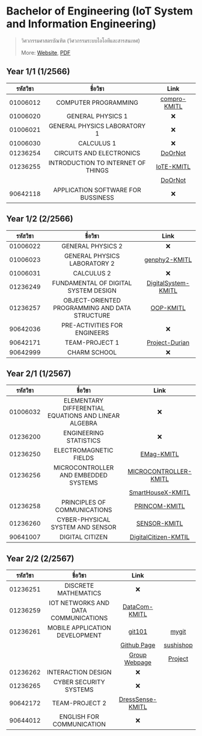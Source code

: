 # Bachelor of Engineering (IoT System and Information Engineering)

> วิศวกรรมศาสตรบัณฑิต (วิศวกรรมระบบไอโอทีและสารสนเทศ)
>
> More: [Website](https://www.iote.kmitl.ac.th/), [PDF](https://drive.google.com/file/d/1VUKRooxFdjAaf4ox0QikqLmvonMvnBB4/view?usp=sharing)

## Year 1/1 (1/2566)

| รหัสวิชา |              ชื่อวิชา              |                          Link                           |
| :------: | :--------------------------------: | :-----------------------------------------------------: |
| 01006012 |        COMPUTER PROGRAMMING        | [compro-KMITL](https://github.com/Fakepng/compro-KMITL) |
| 01006020 |         GENERAL PHYSICS 1          |                           ❌                            |
| 01006021 |    GENERAL PHYSICS LABORATORY 1    |                           ❌                            |
| 01006030 |             CALCULUS 1             |                           ❌                            |
| 01236254 |      CIRCUITS AND ELECTRONICS      |      [DoOrNot](https://github.com/Fakepng/DoOrNot)      |
| 01236255 | INTRODUCTION TO INTERNET OF THINGS |   [IoTE-KMITL](https://github.com/Fakepng/IoTE-KMITL)   |
|          |                                    |      [DoOrNot](https://github.com/Fakepng/DoOrNot)      |
| 90642118 | APPLICATION SOFTWARE FOR BUSSINESS |                           ❌                            |

## Year 1/2 (2/2566)

| รหัสวิชา |                    ชื่อวิชา                    |                                 Link                                  |
| :------: | :--------------------------------------------: | :-------------------------------------------------------------------: |
| 01006022 |               GENERAL PHYSICS 2                |                                  ❌                                   |
| 01006023 |          GENERAL PHYSICS LABORATORY 2          |       [genphy2-KMITL](https://github.com/Fakepng/genphy2-KMITL)       |
| 01006031 |                   CALCULUS 2                   |                                  ❌                                   |
| 01236249 |      FUNDAMENTAL OF DIGITAL SYSTEM DESIGN      | [DigitalSystem-KMITL](https://github.com/Fakepng/DigitalSystem-KMITL) |
| 01236257 | OBJECT-ORIENTED PROGRAMMING AND DATA STRUCTURE |           [OOP-KMITL](https://github.com/Fakepng/OOP-KMITL)           |
| 90642036 |          PRE-ACTIVITIES FOR ENGINEERS          |                                  ❌                                   |
| 90642171 |                 TEAM-PROJECT 1                 |       [Project-Durian](https://github.com/Team-Project-Durian)        |
| 90642999 |                  CHARM SCHOOL                  |                                  ❌                                   |

## Year 2/1 (1/2567)

| รหัสวิชา |                       ชื่อวิชา                       |                                   Link                                    |
| :------: | :--------------------------------------------------: | :-----------------------------------------------------------------------: |
| 01006032 | ELEMENTARY DIFFERENTIAL EQUATIONS AND LINEAR ALGEBRA |                                    ❌                                     |
| 01236200 |                ENGINEERING STATISTICS                |                                    ❌                                     |
| 01236250 |                ELECTROMAGNETIC FIELDS                |            [EMag-KMITL](https://github.com/Fakepng/EMag-KMITL)            |
| 01236256 |         MICROCONTROLLER AND EMBEDDED SYSTEMS         | [MICROCONTROLLER-KMITL](https://github.com/Fakepng/MICROCONTROLLER-KMITL) |
|          |                                                      |     [SmartHouseX-KMITL](https://github.com/Fakepng/SmartHouseX-KMITL)     |
| 01236258 |             PRINCIPLES OF COMMUNICATIONS             |         [PRINCOM-KMITL](https://github.com/Fakepng/PRINCOM-KMITL)         |
| 01236260 |           CYBER-PHYSICAL SYSTEM AND SENSOR           |          [SENSOR-KMITL](https://github.com/Fakepng/SENSOR-KMITL)          |
| 90641007 |                   DIGITAL CITIZEN                    |  [DigitalCitizen-KMTIL](https://github.com/Fakepng/DigitalCitizen-KMTIL)  |

## Year 2/2 (2/2567)

| รหัสวิชา |               ชื่อวิชา               |                            Link                             |                                                                 |
| :------: | :----------------------------------: | :---------------------------------------------------------: | :-------------------------------------------------------------: |
| 01236251 |         DISCRETE MATHEMATICS         |                             ❌                              |                                                                 |
| 01236259 | IOT NETWORKS AND DATA COMMUNICATIONS |  [DataCom-KMITL](https://github.com/Fakepng/DataCom-KMITL)  |                                                                 |
| 01236261 |    MOBILE APPLICATION DEVELOPMENT    |         [git101](https://github.com/Fakepng/git101)         |            [mygit](https://github.com/Fakepng/mygit)            |
|          |                                      | [Github Page](https://github.com/Fakepng/fakepng.github.io) |        [sushishop](https://fakepng.github.io/sushishop)         |
|          |                                      |   [Group Webpage](https://fakepng.github.io/G9/home.html)   | [Project](https://github.com/Fakepng/mobile-app-frontend-KMITL) |
| 01236262 |          INTERACTION DESIGN          |                             ❌                              |                                                                 |
| 01236265 |        CYBER SECURITY SYSTEMS        |                             ❌                              |                                                                 |
| 90642172 |            TEAM-PROJECT 2            |   [DressSense-KMITL](https://github.com/DressSense-KMITL)   |                                                                 |
| 90644012 |      ENGLISH FOR COMMUNICATION       |                             ❌                              |                                                                 |
